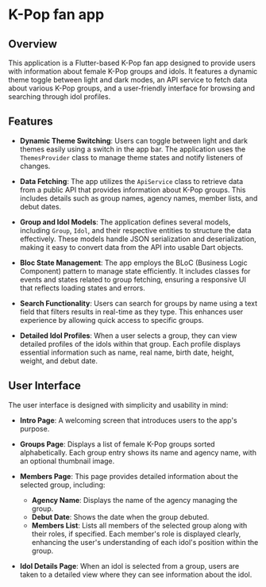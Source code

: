 # K-Pop fan app

## Overview

This application is a Flutter-based K-Pop fan app designed to provide users with information about female K-Pop groups and idols. It features a dynamic theme toggle between light and dark modes, an API service to fetch data about various K-Pop groups, and a user-friendly interface for browsing and searching through idol profiles.

## Features

- **Dynamic Theme Switching**: Users can toggle between light and dark themes easily using a switch in the app bar. The application uses the `ThemesProvider` class to manage theme states and notify listeners of changes.

- **Data Fetching**: The app utilizes the `ApiService` class to retrieve data from a public API that provides information about K-Pop groups. This includes details such as group names, agency names, member lists, and debut dates.

- **Group and Idol Models**: The application defines several models, including `Group`, `Idol`, and their respective entities to structure the data effectively. These models handle JSON serialization and deserialization, making it easy to convert data from the API into usable Dart objects.

- **Bloc State Management**: The app employs the BLoC (Business Logic Component) pattern to manage state efficiently. It includes classes for events and states related to group fetching, ensuring a responsive UI that reflects loading states and errors.

- **Search Functionality**: Users can search for groups by name using a text field that filters results in real-time as they type. This enhances user experience by allowing quick access to specific groups.

- **Detailed Idol Profiles**: When a user selects a group, they can view detailed profiles of the idols within that group. Each profile displays essential information such as name, real name, birth date, height, weight, and debut date.

## User Interface

The user interface is designed with simplicity and usability in mind:

- **Intro Page**: A welcoming screen that introduces users to the app's purpose.

- **Groups Page**: Displays a list of female K-Pop groups sorted alphabetically. Each group entry shows its name and agency name, with an optional thumbnail image.

- **Members Page**: This page provides detailed information about the selected group, including:
    - **Agency Name**: Displays the name of the agency managing the group.
    - **Debut Date**: Shows the date when the group debuted.
    - **Members List**: Lists all members of the selected group along with their roles, if specified. Each member's role is displayed clearly, enhancing the user's understanding of each idol's position within the group.
  
- **Idol Details Page**: When an idol is selected from a group, users are taken to a detailed view where they can see information about the idol.



